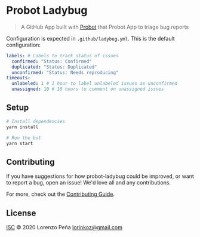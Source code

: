 # Probot Ladybug

> A GitHub App built with [Probot](https://github.com/probot/probot) that Probot App to triage bug reports

Configuration is expected in `.github/ladybug.yml`. This is the default configuration:

```yml
labels: # Labels to track status of issues
  confirmed: "Status: Confirmed"
  duplicated: "Status: Duplicated"
  unconfirmed: "Status: Needs reproducing"
timeouts:
  unlabeled: 1 # 1 hour to label unlabeled issues as unconfirmed
  unassigned: 10 # 10 hours to comment on unassigned issues
```

## Setup

```sh
# Install dependencies
yarn install

# Run the bot
yarn start
```

## Contributing

If you have suggestions for how probot-ladybug could be improved, or want to report a bug, open an issue! We'd love all and any contributions.

For more, check out the [Contributing Guide](CONTRIBUTING.md).

## License

[ISC](LICENSE) © 2020 Lorenzo Peña <lorinkoz@gmail.com>

